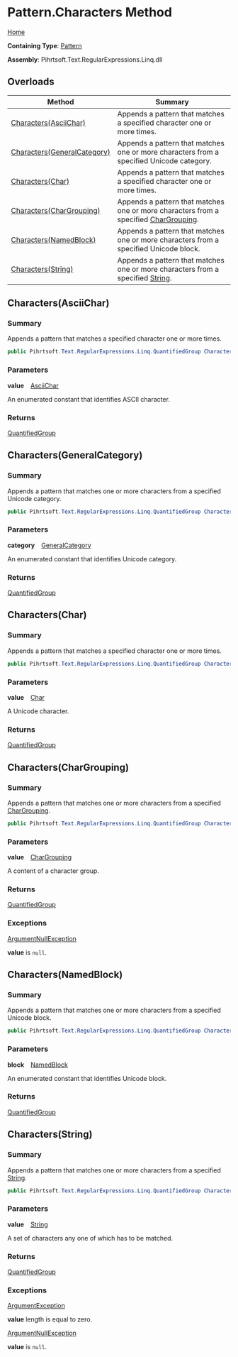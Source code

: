 # Pattern\.Characters Method

[Home](../../../../../../README.md)

**Containing Type**: [Pattern](../README.md)

**Assembly**: Pihrtsoft\.Text\.RegularExpressions\.Linq\.dll

## Overloads

| Method | Summary |
| ------ | ------- |
| [Characters(AsciiChar)](#Pihrtsoft_Text_RegularExpressions_Linq_Pattern_Characters_Pihrtsoft_Text_RegularExpressions_Linq_AsciiChar_) | Appends a pattern that matches a specified character one or more times\. |
| [Characters(GeneralCategory)](#Pihrtsoft_Text_RegularExpressions_Linq_Pattern_Characters_Pihrtsoft_Text_RegularExpressions_Linq_GeneralCategory_) | Appends a pattern that matches one or more characters from a specified Unicode category\. |
| [Characters(Char)](#Pihrtsoft_Text_RegularExpressions_Linq_Pattern_Characters_System_Char_) | Appends a pattern that matches a specified character one or more times\. |
| [Characters(CharGrouping)](#Pihrtsoft_Text_RegularExpressions_Linq_Pattern_Characters_Pihrtsoft_Text_RegularExpressions_Linq_CharGrouping_) | Appends a pattern that matches one or more characters from a specified [CharGrouping](../../CharGrouping/README.md)\. |
| [Characters(NamedBlock)](#Pihrtsoft_Text_RegularExpressions_Linq_Pattern_Characters_Pihrtsoft_Text_RegularExpressions_Linq_NamedBlock_) | Appends a pattern that matches one or more characters from a specified Unicode block\. |
| [Characters(String)](#Pihrtsoft_Text_RegularExpressions_Linq_Pattern_Characters_System_String_) | Appends a pattern that matches one or more characters from a specified [String](https://docs.microsoft.com/en-us/dotnet/api/system.string)\. |

## Characters\(AsciiChar\) <a name="Pihrtsoft_Text_RegularExpressions_Linq_Pattern_Characters_Pihrtsoft_Text_RegularExpressions_Linq_AsciiChar_"></a>

### Summary

Appends a pattern that matches a specified character one or more times\.

```csharp
public Pihrtsoft.Text.RegularExpressions.Linq.QuantifiedGroup Characters(Pihrtsoft.Text.RegularExpressions.Linq.AsciiChar value)
```

### Parameters

**value** &ensp; [AsciiChar](../../AsciiChar/README.md)

An enumerated constant that identifies ASCII character\.

### Returns

[QuantifiedGroup](../../QuantifiedGroup/README.md)

## Characters\(GeneralCategory\) <a name="Pihrtsoft_Text_RegularExpressions_Linq_Pattern_Characters_Pihrtsoft_Text_RegularExpressions_Linq_GeneralCategory_"></a>

### Summary

Appends a pattern that matches one or more characters from a specified Unicode category\.

```csharp
public Pihrtsoft.Text.RegularExpressions.Linq.QuantifiedGroup Characters(Pihrtsoft.Text.RegularExpressions.Linq.GeneralCategory category)
```

### Parameters

**category** &ensp; [GeneralCategory](../../GeneralCategory/README.md)

An enumerated constant that identifies Unicode category\.

### Returns

[QuantifiedGroup](../../QuantifiedGroup/README.md)

## Characters\(Char\) <a name="Pihrtsoft_Text_RegularExpressions_Linq_Pattern_Characters_System_Char_"></a>

### Summary

Appends a pattern that matches a specified character one or more times\.

```csharp
public Pihrtsoft.Text.RegularExpressions.Linq.QuantifiedGroup Characters(char value)
```

### Parameters

**value** &ensp; [Char](https://docs.microsoft.com/en-us/dotnet/api/system.char)

A Unicode character\.

### Returns

[QuantifiedGroup](../../QuantifiedGroup/README.md)

## Characters\(CharGrouping\) <a name="Pihrtsoft_Text_RegularExpressions_Linq_Pattern_Characters_Pihrtsoft_Text_RegularExpressions_Linq_CharGrouping_"></a>

### Summary

Appends a pattern that matches one or more characters from a specified [CharGrouping](../../CharGrouping/README.md)\.

```csharp
public Pihrtsoft.Text.RegularExpressions.Linq.QuantifiedGroup Characters(Pihrtsoft.Text.RegularExpressions.Linq.CharGrouping value)
```

### Parameters

**value** &ensp; [CharGrouping](../../CharGrouping/README.md)

A content of a character group\.

### Returns

[QuantifiedGroup](../../QuantifiedGroup/README.md)

### Exceptions

[ArgumentNullException](https://docs.microsoft.com/en-us/dotnet/api/system.argumentnullexception)

**value** is `null`\.

## Characters\(NamedBlock\) <a name="Pihrtsoft_Text_RegularExpressions_Linq_Pattern_Characters_Pihrtsoft_Text_RegularExpressions_Linq_NamedBlock_"></a>

### Summary

Appends a pattern that matches one or more characters from a specified Unicode block\.

```csharp
public Pihrtsoft.Text.RegularExpressions.Linq.QuantifiedGroup Characters(Pihrtsoft.Text.RegularExpressions.Linq.NamedBlock block)
```

### Parameters

**block** &ensp; [NamedBlock](../../NamedBlock/README.md)

An enumerated constant that identifies Unicode block\.

### Returns

[QuantifiedGroup](../../QuantifiedGroup/README.md)

## Characters\(String\) <a name="Pihrtsoft_Text_RegularExpressions_Linq_Pattern_Characters_System_String_"></a>

### Summary

Appends a pattern that matches one or more characters from a specified [String](https://docs.microsoft.com/en-us/dotnet/api/system.string)\.

```csharp
public Pihrtsoft.Text.RegularExpressions.Linq.QuantifiedGroup Characters(string value)
```

### Parameters

**value** &ensp; [String](https://docs.microsoft.com/en-us/dotnet/api/system.string)

A set of characters any one of which has to be matched\.

### Returns

[QuantifiedGroup](../../QuantifiedGroup/README.md)

### Exceptions

[ArgumentException](https://docs.microsoft.com/en-us/dotnet/api/system.argumentexception)

**value** length is equal to zero\.

[ArgumentNullException](https://docs.microsoft.com/en-us/dotnet/api/system.argumentnullexception)

**value** is `null`\.

